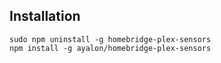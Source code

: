 ## Installation

```
sudo npm uninstall -g homebridge-plex-sensors
npm install -g ayalon/homebridge-plex-sensors
```
